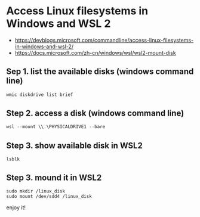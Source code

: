 # Access Linux filesystems in Windows and WSL 2

- <https://devblogs.microsoft.com/commandline/access-linux-filesystems-in-windows-and-wsl-2/>
- <https://docs.microsoft.com/zh-cn/windows/wsl/wsl2-mount-disk>

## Sep 1. list the available disks (windows command line)

```powershell
wmic diskdrive list brief
```

## Step 2. access a disk (windows command line)

```powershell
wsl --mount \\.\PHYSICALDRIVE1 --bare
```

## Step 3. show available disk in WSL2

```shell
lsblk
```

## Step 3. mound it in WSL2

```shell
sudo mkdir /linux_disk
sudo mount /dev/sdd4 /linux_disk
```

enjoy it!
